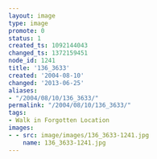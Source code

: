 ```yaml
---
layout: image
type: image
promote: 0
status: 1
created_ts: 1092144043
changed_ts: 1372159451
node_id: 1241
title: '136_3633'
created: '2004-08-10'
changed: '2013-06-25'
aliases:
- "/2004/08/10/136_3633/"
permalink: "/2004/08/10/136_3633/"
tags:
- Walk in Forgotten Location
images:
- - src: image/images/136_3633-1241.jpg
    name: 136_3633-1241.jpg
---
```


